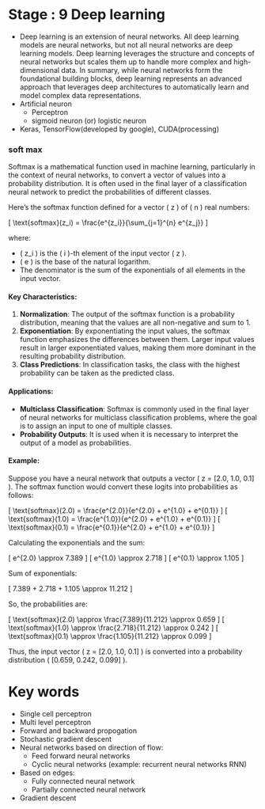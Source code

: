 # Stage : 9 Deep learning

- Deep learning is an extension of neural networks. All deep learning models are neural networks, but not all neural networks are deep learning models. Deep learning leverages the structure and concepts of neural networks but scales them up to handle more complex and high-dimensional data. In summary, while neural networks form the foundational building blocks, deep learning represents an advanced approach that leverages deep architectures to automatically learn and model complex data representations.
- Artificial neuron
  - Perceptron
  - sigmoid neuron (or) logistic neuron
- Keras, TensorFlow(developed by google), CUDA(processing)

### soft max
Softmax is a mathematical function used in machine learning, particularly in the context of neural networks, to convert a vector of values into a probability distribution. It is often used in the final layer of a classification neural network to predict the probabilities of different classes.

Here’s the softmax function defined for a vector \( z \) of \( n \) real numbers:

\[ \text{softmax}(z_i) = \frac{e^{z_i}}{\sum_{j=1}^{n} e^{z_j}} \]

where:
- \( z_i \) is the \( i \)-th element of the input vector \( z \).
- \( e \) is the base of the natural logarithm.
- The denominator is the sum of the exponentials of all elements in the input vector.

#### Key Characteristics:
1. **Normalization**: The output of the softmax function is a probability distribution, meaning that the values are all non-negative and sum to 1.
2. **Exponentiation**: By exponentiating the input values, the softmax function emphasizes the differences between them. Larger input values result in larger exponentiated values, making them more dominant in the resulting probability distribution.
3. **Class Predictions**: In classification tasks, the class with the highest probability can be taken as the predicted class.

#### Applications:

- **Multiclass Classification**: Softmax is commonly used in the final layer of neural networks for multiclass classification problems, where the goal is to assign an input to one of multiple classes.
- **Probability Outputs**: It is used when it is necessary to interpret the output of a model as probabilities.

#### Example:

Suppose you have a neural network that outputs a vector \( z = [2.0, 1.0, 0.1] \). The softmax function would convert these logits into probabilities as follows:

\[ \text{softmax}(2.0) = \frac{e^{2.0}}{e^{2.0} + e^{1.0} + e^{0.1}} \]
\[ \text{softmax}(1.0) = \frac{e^{1.0}}{e^{2.0} + e^{1.0} + e^{0.1}} \]
\[ \text{softmax}(0.1) = \frac{e^{0.1}}{e^{2.0} + e^{1.0} + e^{0.1}} \]

Calculating the exponentials and the sum:

\[ e^{2.0} \approx 7.389 \]
\[ e^{1.0} \approx 2.718 \]
\[ e^{0.1} \approx 1.105 \]

Sum of exponentials:

\[ 7.389 + 2.718 + 1.105 \approx 11.212 \]

So, the probabilities are:

\[ \text{softmax}(2.0) \approx \frac{7.389}{11.212} \approx 0.659 \]
\[ \text{softmax}(1.0) \approx \frac{2.718}{11.212} \approx 0.242 \]
\[ \text{softmax}(0.1) \approx \frac{1.105}{11.212} \approx 0.099 \]

Thus, the input vector \( z = [2.0, 1.0, 0.1] \) is converted into a probability distribution \( [0.659, 0.242, 0.099] \).

# Key words
- Single cell perceptron
- Multi level perceptron
- Forward and backward propogation
- Stochastic gradient descent
- Neural networks based on direction of flow:
  - Feed forward neural networks
  - Cyclic neural networks (example: recurrent neural networks RNN)
- Based on edges:
  - Fully connected neural network
  - Partially connected neural network
- Gradient descent


